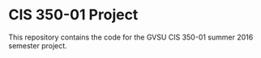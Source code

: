 CIS 350-01 Project
==================
This repository contains the code for the GVSU CIS 350-01 summer 2016 semester
project.

